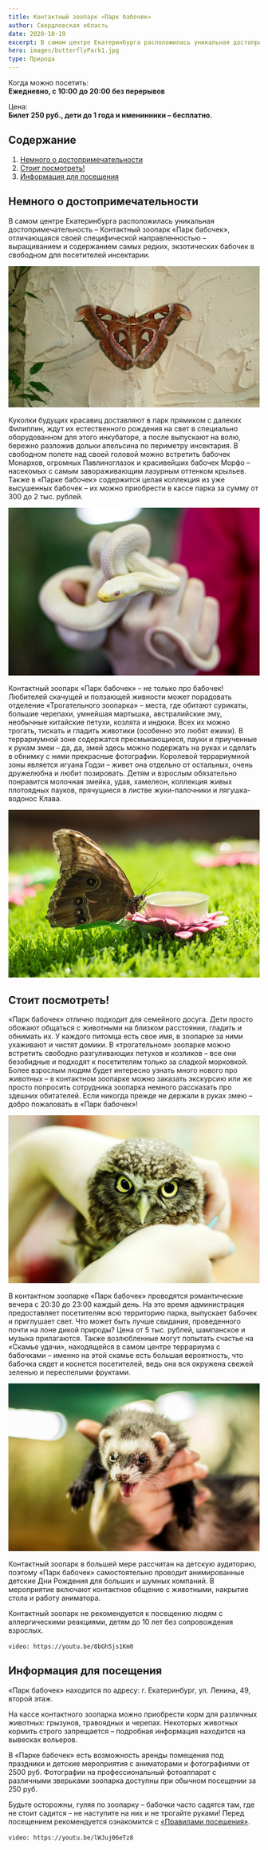 ```yaml
---
title: Контактный зоопарк «Парк бабочек»
author: Свердловская область
date: 2020-10-19
excerpt: В самом центре Екатеринбурга расположилась уникальная достопримечательность – Контактный зоопарк «Парк бабочек», отличающаяся своей специфической направленностью – выращиванием и содержанием самых редких, экзотических бабочек в свободном для посетителей инсектарии. 
hero: images/butterflyPark1.jpg
type: Природа
---
```

Когда можно посетить:  
**Ежедневно, с 10:00 до 20:00 без перерывов**

Цена:  
**Билет 250 руб., дети до 1 года и именинники – бесплатно.**

## Содержание
1. [Немного о достопримечательности](#немного-о-достопримечательности)
2. [Стоит посмотреть!](#стоит-посмотреть)
3. [Информация для посещения](#информация-для-посещения)

## Немного о достопримечательности
В самом центре Екатеринбурга расположилась уникальная достопримечательность – Контактный зоопарк «Парк бабочек», отличающаяся своей специфической направленностью – выращиванием и содержанием самых редких, экзотических бабочек в свободном для посетителей инсектарии. 

![Трогательный зоопарк "Парк бабочек", Павлиноглазка Аттакус Атлас](images/parkbabochekekb2.jpg "Павлиноглазка Аттакус Атлас. Источник vk.com/parkbabochekekb")

Куколки будущих красавиц доставляют в парк прямиком с далеких Филиппин, ждут их естественного рождения на свет в специально оборудованном для этого инкубаторе, а после выпускают на волю, бережно разложив дольки апельсина по периметру инсектария. В свободном полете над своей головой можно встретить бабочек Монархов, огромных Павлиноглазок и красивейших бабочек Морфо – насекомых с самым завораживающим лазурным оттенком крыльев. Также в «Парке бабочек» содержится целая коллекция из уже высушенных бабочек – их можно приобрести в кассе парка за сумму от 300 до 2 тыс. рублей.

![Трогательный зоопарк "Парк бабочек", Малочешуйчетый полоз Белоснежка](images/parkbabochekekb1.jpg "Малочешуйчетый полоз Белоснежка. Источник vk.com/parkbabochekekb")

Контактный зоопарк «Парк бабочек» – не только про бабочек! Любителей скачущей и ползающей живности может порадовать отделение «Трогательного зоопарка» – места, где обитают сурикаты, большие черепахи, умнейшая мартышка, австралийские эму, необычные китайские петухи, козлята и индюки. Всех их можно трогать, тискать и гладить животики (особенно это любят ежики). В террариумной зоне содержатся пресмыкающиеся, пауки и приученные к рукам змеи – да, да, змей здесь можно подержать на руках и сделать в обнимку с ними прекрасные фотографии. Королевой террариумной зоны является игуана Годзи – живет она отдельно от остальных, очень дружелюбна и любит позировать. Детям и взрослым обязательно понравится молочная змейка, удав, хамелеон, коллекция живых плотоядных пауков, прячущиеся в листве жуки-палочники и лягушка-водонос Клава.

![Трогательный зоопарк "Парк бабочек", Бабочка Голубая Морфа](images/parkbabochekekb.jpg "Бабочка Голубая Морфа. Источник vk.com/parkbabochekekb")

## Стоит посмотреть!
«Парк бабочек» отлично подходит для семейного досуга. Дети просто обожают общаться с животными на близком расстоянии, гладить и обнимать их. У каждого питомца есть свое имя, в зоопарке за ними ухаживают и чистят домики. В «трогательном» зоопарке можно встретить свободно разгуливающих петухов и козликов – все они безобидные и подходят к посетителям только за сладкой морковкой. Более взрослым людям будет интересно узнать много нового про животных – в контактном зоопарке можно заказать экскурсию или же просто попросить сотрудника зоопарка немного рассказать про здешних обитателей. Если никогда прежде не держали в руках змею – добро пожаловать в «Парк бабочек»!

![Трогательный зоопарк "Парк бабочек", Сыч](images/parkbabochekekb3.jpg "Сыч Соломон. Источник vk.com/parkbabochekekb")

В контактном зоопарке «Парк бабочек» проводятся романтические вечера с 20:30 до 23:00 каждый день. На это время администрация предоставляет посетителям всю территорию парка, выпускает бабочек и приглушает свет. Что может быть лучше свидания, проведенного почти на лоне дикой природы? Цена от 5 тыс. рублей, шампанское и музыка прилагаются. Также возлюбленные могут попытать счастье на «Скамье удачи», находящейся в самом центре террариума с бабочками – именно на этой скамье есть большая вероятность, что бабочка сядет и коснется посетителей, ведь она вся окружена свежей зеленью и переспелыми фруктами.

![Трогательный зоопарк "Парк бабочек", Харек](images/parkbabochekekb4.jpg "Харек Зайка. Источник vk.com/parkbabochekekb")

Контактный зоопарк в большей мере рассчитан на детскую аудиторию, поэтому «Парк бабочек» самостоятельно проводит анимированные детские Дни Рождения для больших и шумных компаний. В мероприятие включают контактное общение с животными, накрытие стола и работу аниматора.

Контактный зоопарк не рекомендуется к посещению людям с аллергическими реакциями, детям до 10 лет без сопровождения взрослых.

`video: https://youtu.be/8bGh5js1Km0`
 
## Информация для посещения
«Парк бабочек» находится по адресу: г. Екатеринбург, ул. Ленина, 49, второй этаж.

На кассе контактного зоопарка можно приобрести корм для различных животных: грызунов, травоядных и черепах. Некоторых животных кормить строго запрещается – подробная информация находится на вывесках вольеров.

В «Парке бабочек» есть возможность аренды помещения под праздники и детские мероприятия с аниматорами и фотографиями от 2500 руб. Фотографии на профессиональный фотоаппарат с различными зверьками зоопарка доступны при обычном посещении за 250 руб.

Будьте осторожны, гуляя по зоопарку – бабочки часто садятся там, где не стоит садится – не наступите на них и не трогайте руками! Перед посещением рекомендуется ознакомится с [«Правилами посещения»](http://bater.ru/o-parke-babochek/pravila-posescheniya/).

`video: https://youtu.be/lWJuj06eTz8`

